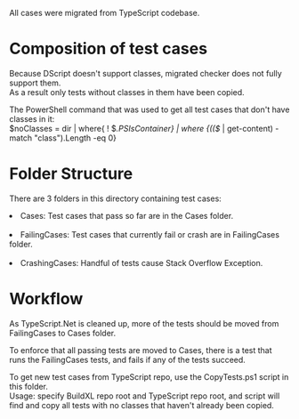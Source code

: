 All cases were migrated from TypeScript codebase.


Composition of test cases
=
Because DScript doesn't support classes, migrated checker does not fully support them.
<br/>
As a result only tests without classes in them have been copied.

The PowerShell command that was used to get all test cases that don't have classes in it:
<br/>
$noClasses = dir | where{ ! $_.PSIsContainer} | where {(($_ | get-content) -match "class").Length -eq 0}

Folder Structure
=

There are 3 folders in this directory containing test cases:
<li>Cases: Test cases that pass so far are in the Cases folder.</li>
<br/>
<li>FailingCases: Test cases that currently fail or crash are in FailingCases folder.</li>
<br/>
<li>CrashingCases: Handful of tests cause Stack Overflow Exception.</li>

Workflow
=
As TypeScript.Net is cleaned up, more of the tests should be moved from FailingCases to Cases folder.

To enforce that all passing tests are moved to Cases, there is a test that runs the FailingCases tests, and fails if any of the tests succeed.

To get new test cases from TypeScript repo, use the CopyTests.ps1 script in this folder.
<br/>
Usage: specify BuildXL repo root and TypeScript repo root, and script will find and copy all tests with no classes that haven't already been copied.